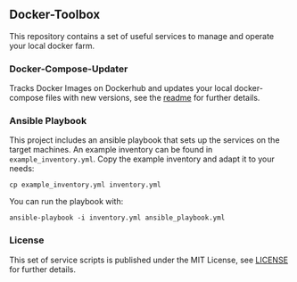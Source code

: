 ## Docker-Toolbox

This repository contains a set of useful services to manage and operate your local docker farm.


### Docker-Compose-Updater

Tracks Docker Images on Dockerhub and updates your local docker-compose files with new versions, see the [readme](docker-compose-updater/README.md) for further details.


### Ansible Playbook

This project includes an ansible playbook that sets up the services on the target machines. An example inventory can be found in `example_inventory.yml`. Copy the example inventory and adapt it to your needs:

```
cp example_inventory.yml inventory.yml
```

You can run the playbook with:

```
ansible-playbook -i inventory.yml ansible_playbook.yml
```

### License

This set of service scripts is published under the MIT License, see [LICENSE](LICENSE.txt) for further details.

